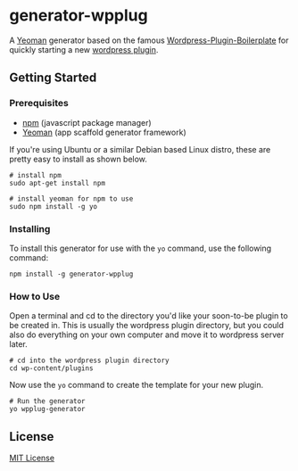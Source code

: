 # generator-wpplug

A [Yeoman](http://yeoman.io) generator based on the famous [Wordpress-Plugin-Boilerplate](https://github.com/DevinVinson/WordPress-Plugin-Boilerplate) for quickly starting a new [wordpress plugin](https://wordpress.org/plugins).


## Getting Started

### Prerequisites

- [npm](https://npmjs.org) (javascript package manager)
- [Yeoman](http://yeoman.io) (app scaffold generator framework)

If you're using Ubuntu or a similar Debian based Linux distro, these are pretty easy to install as shown below.
```
# install npm
sudo apt-get install npm

# install yeoman for npm to use
sudo npm install -g yo
```


### Installing

To install this generator for use with the `yo` command, use the following command:

```
npm install -g generator-wpplug
```

### How to Use

Open a terminal and cd to the directory you'd like your soon-to-be plugin to be created in. This is usually the wordpress plugin directory, but you could also do everything on your own computer and move it to wordpress server later.

```
# cd into the wordpress plugin directory
cd wp-content/plugins
```

Now use the `yo` command to create the template for your new plugin.

```
# Run the generator
yo wpplug-generator
```


## License

[MIT License](./LICENSE)
